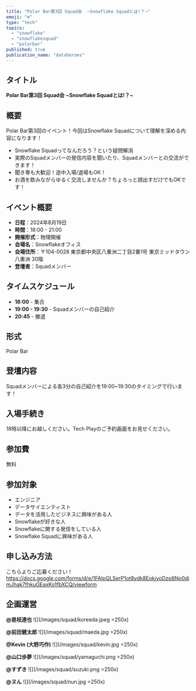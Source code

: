 ```yaml
---
title: "Polar Bar第3回 Squad会  ~Snowflake Squadとは!？~"
emoji: "❄️"
type: "tech"
topics:
  - "snowflake"
  - "snowflakesquad"
  - "polarbar"
published: true
publication_name: "dataheroes"
---
```


## タイトル

**Polar Bar第3回 Squad会 ~Snowflake Squadとは!？~**

## 概要

Polar Bar第3回のイベント！今回はSnowflake Squadについて理解を深める内容になります！

- Snowflake Squadってなんだろう？という疑問解消
- 実際のSquadメンバーの発信内容を聞いたり、Squadメンバーとの交流ができます！
- 聞き専も大歓迎！途中入場/退場もOK！
- お酒を飲みながらゆるく交流しませんか？ちょろっと顔出すだけでもOKです！

## イベント概要

- **日程**：2024年8月19日
- **時間**：18:00 - 21:00
- **開催形式**：物理開催
- **会場名**：Snowflakeオフィス
- **会場住所**：〒104-0028 東京都中央区八重洲二丁目2番1号 東京ミッドタウン八重洲 30階
- **登壇者**：Squadメンバー

## タイムスケジュール

- **18:00** - 集合
- **19:00 - 19:30** - Squadメンバーの自己紹介
- **20:45** - 撤退


## 形式

Polar Bar

## 登壇内容

Squadメンバーによる各3分の自己紹介を19:00~19:30のタイミングで行います！

## 入場手続き

18時以降にお越しください。Tech Playのご予約画面をお見せください。

## 参加費

無料

## 参加対象

- エンジニア
- データサイエンティスト
- データを活用したビジネスに興味がある人
- Snowflakeが好きな人
- Snowflakeに関する発信をしている人
- Snowflake Squadに興味がある人

## 申し込み方法
こちらよりご応募ください！
https://docs.google.com/forms/d/e/1FAIpQLSerP1ot8ydk8EokjyoDzp8No0djmJhak7fhkuGEaxKo1fbXCQ/viewform

## 企画運営

**@是枝達也**
![](/images/squad/koreeda.jpeg =250x)

**@前田健太郎**
![](/images/squad/maeda.jpg =250x)

**@Kevin (大野巧作)**
![](/images/squad/kevin.jpg =250x)

**@山口歩夢**
![](/images/squad/yamaguchi.png =250x)

**@すずき**
![](/images/squad/suzuki.png =250x)

**@ヌん**
![](/images/squad/nun.jpg =250x)
